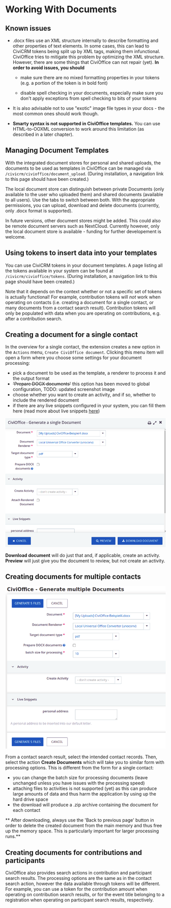 # Working With Documents

## Known issues

+ .docx files use an XML structure internally to describe formatting and other
  properties of text elements. In some cases, this can lead to CiviCRM tokens
  being split up by XML tags, making them infunctional. CiviOffice tries to
  mitigate this problem by optimizing the XML structure. However, there are some
  things that CiviOffice can not repair (yet). **In order to avoid issues, you
  should**
  
  + make sure there are no mixed formatting properties in your tokens (e.g. a
    portion of the token is in bold font)
    
  + disable spell checking in your documents, especially make sure you don't
    apply exceptions from spell checking to bits of your tokens
    
+ It is also advisable not to use "exotic" image file types in your docs - the most common ones should work though.

+ **Smarty syntax is not supported in CiviOffice templates.** You can use
  HTML-to-OOXML conversion to work around this limitation (as described in a later chapter).

## Managing Document Templates

With the integrated document stores for personal and shared uploads, the
documents to be used as templates in CiviOffice can be managed via
`/civicrm/civioffice/document_upload`. (During installation, a navigation link to this page should have been created.)

The local document store can distinguish between private Documents (only available to the user who uploaded them) and shared documents (available to all users). Use the tabs to switch between both. With the appropriate permissions, you can upload, download and delete documents (currently, only .docx format is supported).

In future versions, other document stores might be added. This could also be remote document servers such as NextCloud. Currently however, only the local document store is available - funding for further developement is welcome.

## Using tokens to insert data into your templates

You can use CiviCRM tokens in your document templates. A page listing all the
tokens available in your system can be found at `/civicrm/civioffice/tokens`. (During installation, a navigation link to this page should have been created.)

Note that it depends on the context whether or not a specific set of tokens is
actually functional! For example, contribution tokens will *not* work when
operating on contacts (i.e. creating a document for a single contact, or many
documents from a contact search result). Contribution tokens will only be populated with data when you are operating on contributions, e.g. after a contribution search. 

## Creating a document for a single contact

In the overview for a single contact, the extension creates a new option in
the `Actions` menu, `Create CiviOffice document`. Clicking this menu item will
open a form where you choose some settings for your document processing:

- pick a document to be used as the template, a renderer to process it and the
  output format
- ~~'Prepare DOCX documents'~~ this option has been moved to global configuration, TODO: updated screenshot image 
- choose whether you want to create an activity, and if so, whether to include
  the rendered document
- if there are any live snippets configured in your system, you can fill them
  here (read more about live
  snippets [here](./inserting-content-with-live-snippets/))

![CiviOffice generate single document](img/civioffice-generate-single-document.png "CiviOffice generate documents")

**Download document** will do just that and, if applicable, create an
activity. **Preview** will just give you the document to review, but not create
an activity.

## Creating documents for multiple contacts

![CiviOffice generate documents](img/civioffice-generate-documents.png "CiviOffice generate documents")

From a contact search result, select the intended contact records. Then, select
the action **Create Documents** which will take you to similar form with
processing options. This is different from the form for a single contact:

- you can change the batch size for processing documents (leave unchanged unless
  you have issues with the processing speed)
- attaching files to activities is not supported (yet) as this can produce large
  amounts of data and thus harm the application by using up the hard drive space
- the download will produce a .zip archive containing the document for each
  contact

** After downloading, always use the 'Back to previous page' button in order to
delete the created document from the main memory and thus free up the memory
space. This is particularly important for larger processing runs.**

## Creating documents for contributions and participants

CiviOffice also provides search actions in contribution and participant search
results. The processing options are the same as in the contact search action,
however the data available through tokens will be different. For example, you
can use a token for the contribution amount when operating on contribution search results, or for the event title belonging to a
registration when operating on participant search results, respectively.


